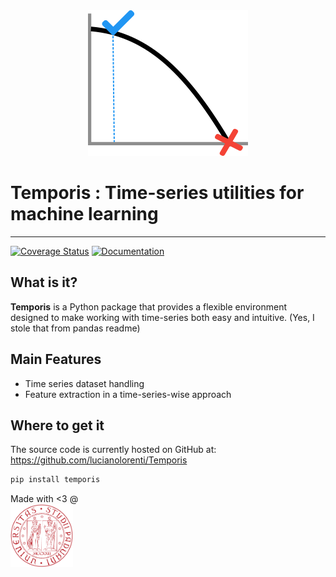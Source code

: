 <div align="center">
  <img src="doc/images/logo.png"><br>
</div>

# Temporis : Time-series utilities for machine learning 
-----------------

[![Coverage Status](https://coveralls.io/repos/github/lucianolorenti/Temporis/badge.svg?branch=main)](https://coveralls.io/github/lucianolorenti/Temporis?branch=main)
[![Documentation](https://img.shields.io/badge/documentation-dev-brightgreen)](https://lucianolorenti.github.io/Temporis/)

## What is it?

**Temporis** is a Python package that provides a flexible environment designed to make working with time-series both easy and intuitive. (Yes, I stole that from pandas readme)

## Main Features

* Time series dataset handling
* Feature extraction in a time-series-wise approach


## Where to get it
The source code is currently hosted on GitHub at:
https://github.com/lucianolorenti/Temporis

```sh
pip install temporis
```

 Made with <3 @   <a href="https://www.dei.unipd.it/">  
         <img alt="University of Padova" src="doc/images/unipd_logo.png" width=100 />
      </a>
